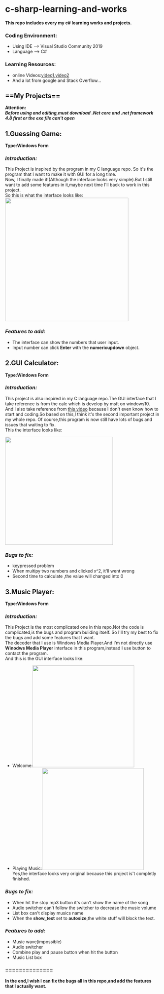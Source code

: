 # c-sharp-learning-and-works
**This repo includes every my c# learning works  and projects.**
### Coding Environment:
- Using IDE --> Visual Studio Community 2019
- Language --> C#  
### Learning Resources:  
- online Videos:[video1](https://www.youtube.com/watch?v=-KFOqH73XFk&list=PLbXghSoQcLZtWqTA8q1NsByVpINoROHHe&ab_channel=%E5%B0%8F%E5%B1%B1%E7%9A%84%E6%95%99%E5%AD%B8%E5%B9%B3%E5%8F%B0),[video2](https://www.youtube.com/watch?v=GhQdlIFylQ8&t=262s&ab_channel=freeCodeCamp.org)
- And a lot from google and Stack Overflow...
## ==My Projects==
**Attention:  
*Before using and editing,must download .Net core and .net framework 4.8 first or the exe file can't open***
## 1.Guessing Game:
**Type:Windows Form**  
### *Introduction:*
This Project is inspired by the program in my C language repo. So it's the program that I want to make it with GUI for a long time.  
Now, I finally made it!(Although the interface looks very simple).But I still want to add some features in it,maybe next time I'll back to work in this project.  
So this is what the interface looks like:  
<img src="https://user-images.githubusercontent.com/62552984/103291156-19620900-4a26-11eb-855c-abcb88c72109.png" width="400" length="400" />
### *Features to add:*
- The interface can show the numbers that user input.
- Input number can click **Enter** with the **numericupdown** object.
## 2.GUI Calculator:
**Type:Windows Form**
### *Introduction:*
This  project is also inspired in my C language repo.The GUI interface that I take reference is from the calc which is develop by msft on windows10.  
And I also take reference from [this video](https://www.youtube.com/watch?v=X67eC9jf2uE) because I don't even know how to start and coding.So based on this,I think it's the second important project in my whole repo. Of course,this program is now still have lots of bugs and issues that waiting to fix.  
This the interface looks like:

<img src="https://user-images.githubusercontent.com/62552984/103357455-35c97880-4aee-11eb-8af9-462ca35992e4.png" width="350" length="340">  

### *Bugs to fix:*  
- keypressed problem
- When muitipy two numbers and clicked x^2, it'll went wrong
- Second time to calculate ,the value will changed into 0
## 3.Music Player:
**Type:Windows Form**
### *Introduction:*
This Project is the most complicated one in this repo.Not the code is complicated,is the bugs and program buliding itself. So I'll try my best to fix the bugs and add some features that I want.  
The decoder that I use is Windows Media Player.And I'm not directly use **Winodws Media Player** interface in this program,instead I use button to contact the program.  
And this is the GUI interface looks like: 
- Welcome:<img src="https://user-images.githubusercontent.com/62552984/103358907-ba69c600-4af1-11eb-9e3a-9b715ea0f62e.png" width="330" length="130"> 
- Playing Music:<img src="https://user-images.githubusercontent.com/62552984/103358893-b473e500-4af1-11eb-88e5-d8a1fe31d173.png" width="330" length="130">  
Yes,the interface looks very original because this project is't completly finished.

### *Bugs to fix:*
- When hit the stop mp3 button it's can't show the name of the song
- Audio switcher can't follow the switcher to decrease the music volume
- List box can't display musics name
- When the **show_text** set to **autosize**,the white stuff will block the text.
### *Features to add:*
- Music wave(impossible)
- Audio switcher
- Combine play and pause button when hit the button  
- Music List box
### ==============
**In the end,I wish I can fix the bugs all in this repo,and add the features that I actually want.**
